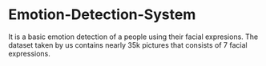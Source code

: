 # Emotion-Detection-System
It is a basic emotion detection of a people using their facial expresions.
The dataset taken by us contains nearly 35k pictures that consists of 7 facial expressions.
